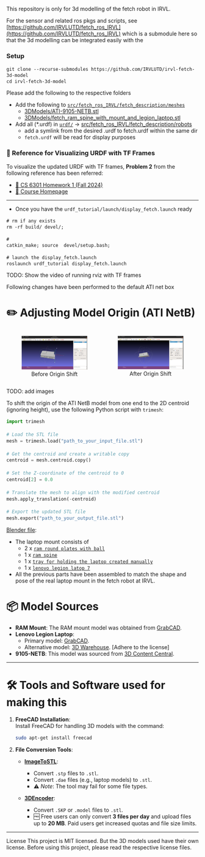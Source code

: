This repository is only for 3d modelling of the fetch robot in IRVL.

For the sensor and related ros pkgs and scripts, see [https://github.com/IRVLUTD/fetch_ros_IRVL](https://github.com/IRVLUTD/fetch_ros_IRVL) which is a submodule here so that the 3d modelling can be integrated easily with the 

### Setup
```shell
git clone --recurse-submodules https://github.com/IRVLUTD/irvl-fetch-3d-model
cd irvl-fetch-3d-model
```

Please add the following to the respective folders

- Add the following to [`src/fetch_ros_IRVL/fetch_description/meshes`](src/fetch_ros_IRVL/fetch_description/meshes)
  - [3DModels/ATI-9105-NETB.stl](3DModels/ATI-9105-NETB.stl)
  - [3DModels/fetch_ram_spine_with_mount_and_legion_laptop.stl](3DModels/fetch_ram_spine_with_mount_and_legion_laptop.stl)
- Add all (*.urdf) in [`urdf/`](./urdf) -> [src/fetch_ros_IRVL/fetch_description/robots](src/fetch_ros_IRVL/fetch_description/robots)
  - add a symlink from the desired .urdf to fetch.urdf within the same dir
  - `fetch.urdf` will be read for display purposes

### 🌟 Reference for Visualizing URDF with TF Frames

To visualize the updated URDF with TF frames, **Problem 2** from the following reference has been referred:  
- [📄 CS 6301 Homework 1 (Fall 2024)](https://yuxng.github.io/Courses/CS6301Fall2024/CS_6301_Homework_1_Fall_2024.pdf)  
- [🔗 Course Homepage](https://labs.utdallas.edu/irvl/courses/fall-2024-cs-6301/)  
---

- Once you have the `urdf_tutorial/launch/display_fetch.launch` ready

```shell
# rm if any exists
rm -rf build/ devel/;

# 
catkin_make; source  devel/setup.bash;

# launch the display_fetch.launch
roslaunch urdf_tutorial display_fetch.launch
```

TODO:
Show the video of running rviz with TF frames



Following changes have been performed to the default ATI net box
# ✏️ Adjusting Model Origin (ATI NetB)

<div style="display: flex; justify-content: space-around;">
  <figure style="text-align: center;">
    <img src="./media/ati/raw-ati-netb.png" alt="ati-netb-pre" style="width: 100%;">
    <figcaption>Before Origin Shift</figcaption>
  </figure>
  <figure style="text-align: center;">
    <img src="./media/ati/ati-netb-after-origin-shift.png" alt="ati-netb-post" style="width: 100%;">
    <figcaption>After Origin Shift</figcaption>
  </figure>
</div>



TODO: add images

To shift the origin of the ATI NetB model from one end to the 2D centroid (ignoring height), use the following Python script with `trimesh`:

```python
import trimesh

# Load the STL file
mesh = trimesh.load("path_to_your_input_file.stl")

# Get the centroid and create a writable copy
centroid = mesh.centroid.copy()

# Set the Z-coordinate of the centroid to 0
centroid[2] = 0.0

# Translate the mesh to align with the modified centroid
mesh.apply_translation(-centroid)

# Export the updated STL file
mesh.export("path_to_your_output_file.stl")
```



[Blender file](blender/fetch_ram_mount_with_legion.blend):
- The laptop mount consists of
  - 2 x [`ram round plates with ball`](3DModels/parts/ram-mount-round-plate-with-ball/Ram%20Mount.stl)
  - 1 x [`ram spine`](3DModels/parts/RAM-201U-B-spine/ram-201u-b-spine.stl)
  - 1 x [`tray for holding the laptop created manually`](3DModels/parts/ram_tray_based_on_laptop.stl)
  - 1 x [`lenovo legion latop 7`](3DModels/parts/legion_centroid.stl)
- All the previous parts have been assembled to match the shape and pose of the real laptop mount in the fetch robot at IRVL.



# 📦 Model Sources

- **RAM Mount**: The RAM mount model was obtained from [GrabCAD](https://grabcad.com/library/ram-102u-b-2461-ram-mounts-1).  
- **Lenovo Legion Laptop**:  
  - Primary model: [GrabCAD](https://grabcad.com/library/lenovo-legion-laptop-1).  
  - Alternative model: [3D Warehouse](https://3dwarehouse.sketchup.com/model/95491b39-f3bf-48d7-a95e-672f4af7d85a/Lenovo-Legion-7). [Adhere to the license] 
- **9105-NETB**: This model was sourced from [3D Content Central](https://www.3dcontentcentral.com/Model-Preview-Resp.aspx?catalogId=201&id=1239590).  

---

# 🛠️ Tools and Software used for making this

1. **FreeCAD Installation**:  
   Install FreeCAD for handling 3D models with the command:  
   ```bash
   sudo apt-get install freecad
   ```

2. **File Conversion Tools**:  
   - **[ImageToSTL](https://imagetostl.com)**:  
     - Convert `.stp` files to `.stl`.  
     - Convert `.dae` files (e.g., laptop models) to `.stl`.  
     - ⚠️ *Note*: The tool may fail for some file types.  

   - **[3DEncoder](https://3dencoder.com)**:  
     - Convert `.SKP` or `.model` files to `.stl`.  
     - 🆓 Free users can only convert **3 files per day** and upload files up to **20 MB**. Paid users get increased quotas and file size limits.

---



License
This project is MIT licensed. But the 3D models used have their own license. Before using this project, please read the respective license files.